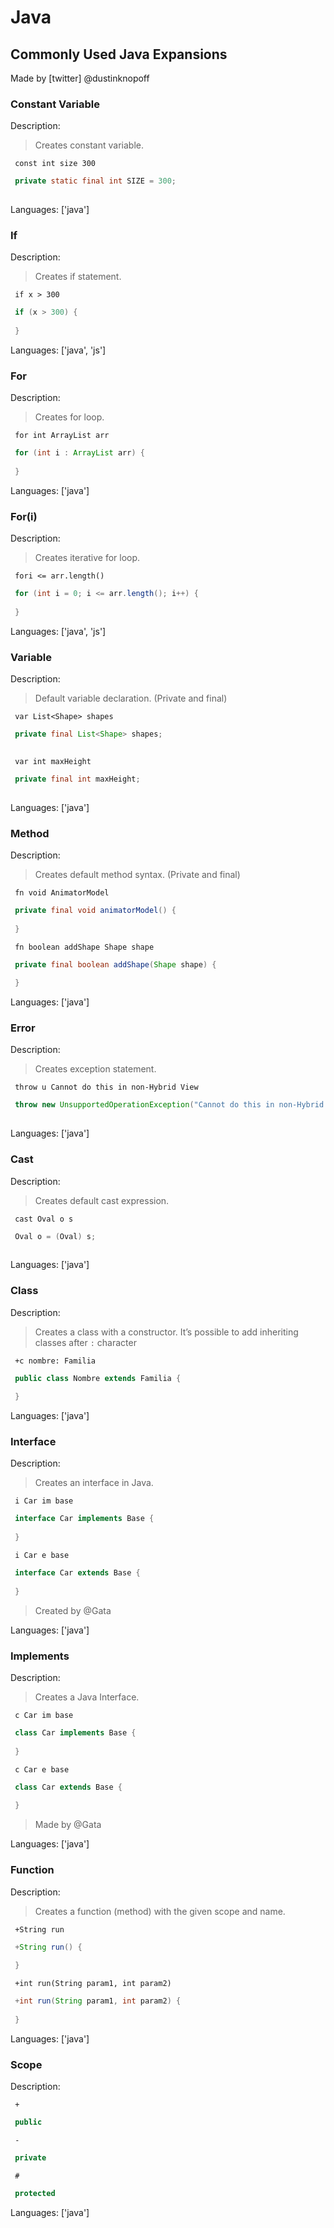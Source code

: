 # Java

## Commonly Used Java Expansions

Made by [twitter] @dustinknopoff

### Constant Variable

Description:

> Creates constant variable.

` const int size 300`



```java
 private static final int SIZE = 300;
 
```

Languages: ['java']



### If

Description:

> Creates if statement.

` if x > 300`



```java
 if (x > 300) {
     
 }
```

Languages: ['java', 'js']



### For

Description:

> Creates for loop.

` for int ArrayList arr`



```java
 for (int i : ArrayList arr) {
     
 }
```

Languages: ['java']



### For(i)

Description:

> Creates iterative for loop.

` fori <= arr.length()`



```java
 for (int i = 0; i <= arr.length(); i++) {
     
 }
```

Languages: ['java', 'js']



### Variable

Description:

> Default variable declaration. (Private and final)

` var List<Shape> shapes`



```java
 private final List<Shape> shapes;
 
```

` var int maxHeight`



```java
 private final int maxHeight;
 
```

Languages: ['java']



### Method

Description:

> Creates default method syntax. (Private and final)

` fn void AnimatorModel`



```java
 private final void animatorModel() {
     
 }
```

` fn boolean addShape Shape shape`



```java
 private final boolean addShape(Shape shape) {
     
 }
```

Languages: ['java']



### Error

Description:

> Creates exception statement.

` throw u Cannot do this in non-Hybrid View`



```java
 throw new UnsupportedOperationException("Cannot do this in non-Hybrid View");
 
```

Languages: ['java']



### Cast

Description:

> Creates default cast expression.

` cast Oval o s`



```java
 Oval o = (Oval) s;
 
```

Languages: ['java']



### Class

Description:

> Creates a class with a constructor. It’s possible to add inheriting classes after `:` character

` +c nombre: Familia`



```java
 public class Nombre extends Familia {
     
 }
```

Languages: ['java']



### Interface

Description:

> Creates an interface in Java.

` i Car im base`



```java
 interface Car implements Base {
     
 }
```

` i Car e base`



```java
 interface Car extends Base {
     
 }
```

> Created by @Gata

Languages: ['java']



### Implements

Description:

> Creates a Java Interface.

` c Car im base`



```java
 class Car implements Base {
     
 }
```

` c Car e base`



```java
 class Car extends Base {
     
 }
```

> Made by @Gata

Languages: ['java']



### Function

Description:

> Creates a function (method) with the given scope and name.

` +String run`



```java
 +String run() {
     
 }
```

` +int run(String param1, int param2)`



```java
 +int run(String param1, int param2) {
     
 }
```

Languages: ['java']



### Scope

Description:

` +`



```java
 public
```

` -`



```java
 private
```

` #`



```java
 protected
```

Languages: ['java']



